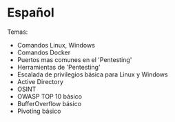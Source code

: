 # Español 

Temas:

* Comandos Linux, Windows 
* Comandos Docker
* Puertos mas comunes en el 'Pentesting'
* Herramientas de 'Pentesting'
* Escalada de privilegios básica para Linux y Windows 
* Active Directory
* OSINT
* OWASP TOP 10 básico 
* BufferOverflow básico
* Pivoting  básico
